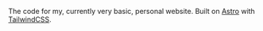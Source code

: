The code for my, currently very basic, personal website. Built on
[Astro](https://astro.build) with [TailwindCSS](https://tailwindcss.com).
